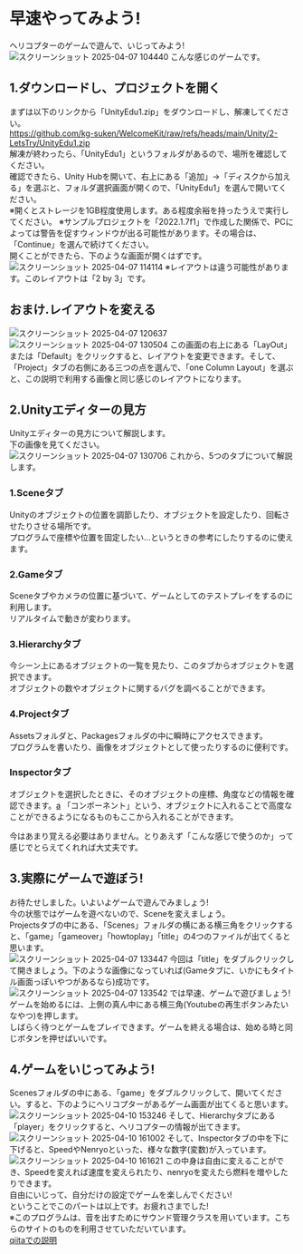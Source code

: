 # 早速やってみよう! 
ヘリコプターのゲームで遊んで、いじってみよう!
![スクリーンショット 2025-04-07 104440](https://github.com/user-attachments/assets/253beedf-73c3-423d-a2e9-c30575eb5542)
こんな感じのゲームです。

## 1.ダウンロードし、プロジェクトを開く
まずは以下のリンクから「UnityEdu1.zip」をダウンロードし、解凍してください。  
https://github.com/kg-suken/WelcomeKit/raw/refs/heads/main/Unity/2-LetsTry/UnityEdu1.zip  
解凍が終わったら、「UnityEdu1」というフォルダがあるので、場所を確認してください。  
確認できたら、Unity Hubを開いて、右上にある「追加」→「ディスクから加える」を選ぶと、フォルダ選択画面が開くので、「UnityEdu1」を選んで開いてください。  
※開くとストレージを1GB程度使用します。ある程度余裕を持ったうえで実行してください。
※サンプルプロジェクトを「2022.1.7f1」で作成した関係で、PCによっては警告を促すウィンドウが出る可能性があります。その場合は、「Continue」を選んで続けてください。  
開くことができたら、下のような画面が開くはずです。
![スクリーンショット 2025-04-07 114114](https://github.com/user-attachments/assets/53fd4df8-ea05-449f-ac53-d10874049901)
※レイアウトは違う可能性があります。このレイアウトは「2 by 3」です。
## おまけ.レイアウトを変える
![スクリーンショット 2025-04-07 120637](https://github.com/user-attachments/assets/33fab1b0-b2b3-4089-be43-47aa4ef70335)
![スクリーンショット 2025-04-07 130504](https://github.com/user-attachments/assets/97a20d10-f580-4cc6-b1de-55cf95eafa96)
この画面の右上にある「LayOut」または「Default」をクリックすると、レイアウトを変更できます。そして、「Project」タブの右側にある三つの点を選んで、「one Column Layout」を選ぶと、この説明で利用する画像と同じ感じのレイアウトになります。

## 2.Unityエディターの見方
Unityエディターの見方について解説します。  
下の画像を見てください。  
![スクリーンショット 2025-04-07 130706](https://github.com/user-attachments/assets/4e911e06-a5c7-4ac1-8456-a734486a83aa)
これから、5つのタブについて解説します。
### 1.Sceneタブ
Unityのオブジェクトの位置を調節したり、オブジェクトを設定したり、回転させたりさせる場所です。  
プログラムで座標や位置を固定したい...というときの参考にしたりするのに使えます。
### 2.Gameタブ
Sceneタブやカメラの位置に基づいて、ゲームとしてのテストプレイをするのに利用します。  
リアルタイムで動きが変わります。
### 3.Hierarchyタブ
今シーン上にあるオブジェクトの一覧を見たり、このタブからオブジェクトを選択できます。  
オブジェクトの数やオブジェクトに関するバグを調べることができます。
### 4.Projectタブ
Assetsフォルダと、Packagesフォルダの中に瞬時にアクセスできます。  
プログラムを書いたり、画像をオブジェクトとして使ったりするのに便利です。
### Inspectorタブ
オブジェクトを選択したときに、そのオブジェクトの座標、角度などの情報を確認できます。[a](https://qiita.com/2dgames_jp/items/20360f9797c7e8b166bc)
「コンポーネント」という、オブジェクトに入れることで高度なことができるようになるものもここから入れることができます。  

今はあまり覚える必要はありません。とりあえず「こんな感じで使うのか」って感じでとらえてくれれば大丈夫です。

## 3.実際にゲームで遊ぼう!
お待たせしました。いよいよゲームで遊んでみましょう!  
今の状態ではゲームを遊べないので、Sceneを変えましょう。  
Projectsタブの中にある、「Scenes」フォルダの横にある横三角をクリックすると、「game」「gameover」「howtoplay」「title」の4つのファイルが出てくると思います。  
![スクリーンショット 2025-04-07 133447](https://github.com/user-attachments/assets/b8005d58-b8ef-4fad-90fe-251fbcd610bb)
今回は「title」をダブルクリックして開きましょう。下のような画像になっていれば(Gameタブに、いかにもタイトル画面っぽいやつがあるなら)成功です。  
![スクリーンショット 2025-04-07 133542](https://github.com/user-attachments/assets/eb46cd41-defb-414a-9fe5-76cd06785c9c)
では早速、ゲームで遊びましょう!　ゲームを始めるには、上側の真ん中にある横三角(Youtubeの再生ボタンみたいなやつ)を押します。  
しばらく待つとゲームをプレイできます。ゲームを終える場合は、始める時と同じボタンを押せばいいです。  

## 4.ゲームをいじってみよう!
Scenesフォルダの中にある、「game」をダブルクリックして、開いてください。すると、下のようにヘリコプターがあるゲーム画面が出てくると思います。  
![スクリーンショット 2025-04-10 153246](https://github.com/user-attachments/assets/c6a1d249-9ada-468a-a902-db54941f6e3d)
そして、Hierarchyタブにある「player」をクリックすると、ヘリコプターの情報が出てきます。  
![スクリーンショット 2025-04-10 161002](https://github.com/user-attachments/assets/98615df7-547d-48dd-8eb5-29dc0977cccf)
そして、Inspectorタブの中を下に下げると、SpeedやNenryoといった、様々な数字(変数)が入っています。
![スクリーンショット 2025-04-10 161621](https://github.com/user-attachments/assets/147e2749-fa86-4ee1-b684-53c27e8e91ed)
この中身は自由に変えることができ、Speedを変えれば速度を変えられたり、nenryoを変えたら燃料を増やしたりできます。  
自由にいじって、自分だけの設定でゲームを楽しんでください!  
ということでこのパートは以上です。お疲れさまでした!  
※このプログラムは、音を出すためにサウンド管理クラスを用いています。こちらのサイトのものを利用させていただいています。  
[qiitaでの説明](https://qiita.com/2dgames_jp/items/20360f9797c7e8b166bc)
